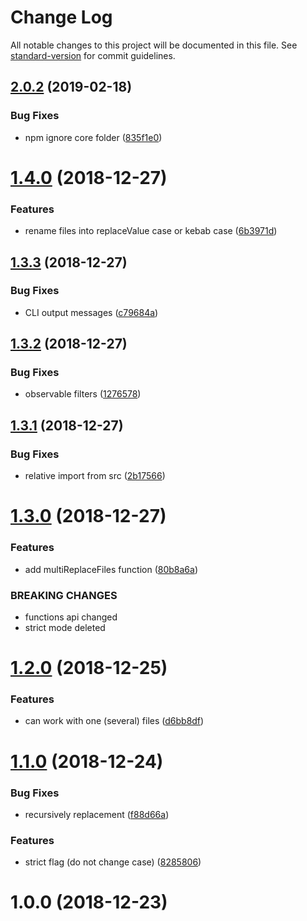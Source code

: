 # Change Log

All notable changes to this project will be documented in this file. See [standard-version](https://github.com/conventional-changelog/standard-version) for commit guidelines.

## [2.0.2](https://github.com/justerest/multi-replace/compare/v2.0.1...v2.0.2) (2019-02-18)


### Bug Fixes

* npm ignore core folder ([835f1e0](https://github.com/justerest/multi-replace/commit/835f1e0))



<a name="1.4.0"></a>
# [1.4.0](https://github.com/justerest/multi-replace/compare/v1.3.3...v1.4.0) (2018-12-27)


### Features

* rename files into replaceValue case or kebab case ([6b3971d](https://github.com/justerest/multi-replace/commit/6b3971d))



<a name="1.3.3"></a>
## [1.3.3](https://github.com/justerest/multi-replace/compare/v1.3.2...v1.3.3) (2018-12-27)


### Bug Fixes

* CLI output messages ([c79684a](https://github.com/justerest/multi-replace/commit/c79684a))



<a name="1.3.2"></a>
## [1.3.2](https://github.com/justerest/multi-replace/compare/v1.3.1...v1.3.2) (2018-12-27)


### Bug Fixes

* observable filters ([1276578](https://github.com/justerest/multi-replace/commit/1276578))



<a name="1.3.1"></a>
## [1.3.1](https://github.com/justerest/multi-replace/compare/v1.3.0...v1.3.1) (2018-12-27)


### Bug Fixes

* relative import from src ([2b17566](https://github.com/justerest/multi-replace/commit/2b17566))



<a name="1.3.0"></a>
# [1.3.0](https://github.com/justerest/multi-replace/compare/v1.2.0...v1.3.0) (2018-12-27)


### Features

* add multiReplaceFiles function ([80b8a6a](https://github.com/justerest/multi-replace/commit/80b8a6a))


### BREAKING CHANGES

* functions api changed
* strict mode deleted



<a name="1.2.0"></a>
# [1.2.0](https://github.com/justerest/multi-replace/compare/v1.1.0...v1.2.0) (2018-12-25)


### Features

* can work with one (several) files ([d6bb8df](https://github.com/justerest/multi-replace/commit/d6bb8df))



<a name="1.1.0"></a>
# [1.1.0](https://github.com/justerest/multi-replace/compare/v1.0.0...v1.1.0) (2018-12-24)


### Bug Fixes

* recursively replacement ([f88d66a](https://github.com/justerest/multi-replace/commit/f88d66a))


### Features

* strict flag (do not change case) ([8285806](https://github.com/justerest/multi-replace/commit/8285806))



<a name="1.0.0"></a>
# 1.0.0 (2018-12-23)
